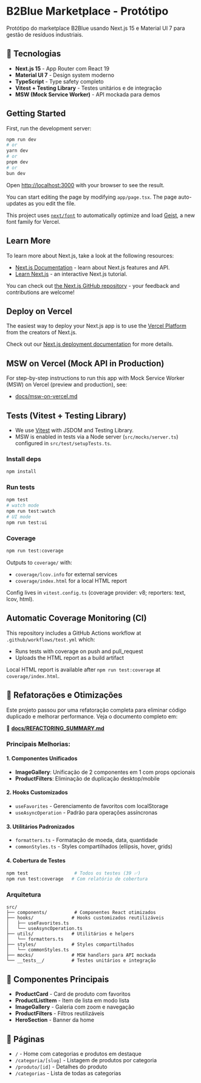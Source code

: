 # B2Blue Marketplace - Protótipo

Protótipo do marketplace B2Blue usando Next.js 15 e Material UI 7 para gestão de resíduos industriais.

## 🚀 Tecnologias

- **Next.js 15** - App Router com React 19
- **Material UI 7** - Design system moderno
- **TypeScript** - Type safety completo
- **Vitest + Testing Library** - Testes unitários e de integração
- **MSW (Mock Service Worker)** - API mockada para demos

## Getting Started

First, run the development server:

```bash
npm run dev
# or
yarn dev
# or
pnpm dev
# or
bun dev
```

Open [http://localhost:3000](http://localhost:3000) with your browser to see the result.

You can start editing the page by modifying `app/page.tsx`. The page auto-updates as you edit the file.

This project uses [`next/font`](https://nextjs.org/docs/app/building-your-application/optimizing/fonts) to automatically optimize and load [Geist](https://vercel.com/font), a new font family for Vercel.

## Learn More

To learn more about Next.js, take a look at the following resources:
- [Next.js Documentation](https://nextjs.org/docs) - learn about Next.js features and API.
- [Learn Next.js](https://nextjs.org/learn) - an interactive Next.js tutorial.

You can check out [the Next.js GitHub repository](https://github.com/vercel/next.js) - your feedback and contributions are welcome!

## Deploy on Vercel

The easiest way to deploy your Next.js app is to use the [Vercel Platform](https://vercel.com/new?utm_medium=default-template&filter=next.js&utm_source=create-next-app&utm_campaign=create-next-app-readme) from the creators of Next.js.

Check out our [Next.js deployment documentation](https://nextjs.org/docs/app/building-your-application/deploying) for more details.

## MSW on Vercel (Mock API in Production)

For step-by-step instructions to run this app with Mock Service Worker (MSW) on Vercel (preview and production), see:

- [docs/msw-on-vercel.md](docs/msw-on-vercel.md)

## Tests (Vitest + Testing Library)

- We use [Vitest](https://vitest.dev/) with JSDOM and Testing Library.
- MSW is enabled in tests via a Node server (`src/mocks/server.ts`) configured in `src/test/setupTests.ts`.

### Install deps

```bash
npm install
```

### Run tests

```bash
npm test
# watch mode
npm run test:watch
# UI mode
npm run test:ui
```

### Coverage

```bash
npm run test:coverage
```

Outputs to `coverage/` with:
- `coverage/lcov.info` for external services
- `coverage/index.html` for a local HTML report

Config lives in `vitest.config.ts` (coverage provider: v8; reporters: text, lcov, html).

## Automatic Coverage Monitoring (CI)

This repository includes a GitHub Actions workflow at `.github/workflows/test.yml` which:
- Runs tests with coverage on push and pull_request
- Uploads the HTML report as a build artifact

Local HTML report is available after `npm run test:coverage` at `coverage/index.html`.

## 🔄 Refatorações e Otimizações

Este projeto passou por uma refatoração completa para eliminar código duplicado e melhorar performance. Veja o documento completo em:

📄 **[docs/REFACTORING_SUMMARY.md](docs/REFACTORING_SUMMARY.md)**

### Principais Melhorias:

#### 1. Componentes Unificados
- **ImageGallery**: Unificação de 2 componentes em 1 com props opcionais
- **ProductFilters**: Eliminação de duplicação desktop/mobile

#### 2. Hooks Customizados
- `useFavorites` - Gerenciamento de favoritos com localStorage
- `useAsyncOperation` - Padrão para operações assíncronas

#### 3. Utilitários Padronizados
- `formatters.ts` - Formatação de moeda, data, quantidade
- `commonStyles.ts` - Styles compartilhados (ellipsis, hover, grids)

#### 4. Cobertura de Testes
```bash
npm test                 # Todos os testes (39 ✅)
npm run test:coverage   # Com relatório de cobertura
```

### Arquitetura

```
src/
├── components/          # Componentes React otimizados
├── hooks/              # Hooks customizados reutilizáveis
│   ├── useFavorites.ts
│   └── useAsyncOperation.ts
├── utils/              # Utilitários e helpers
│   └── formatters.ts
├── styles/             # Styles compartilhados
│   └── commonStyles.ts
├── mocks/              # MSW handlers para API mockada
└── __tests__/          # Testes unitários e integração
```

## 🎨 Componentes Principais

- **ProductCard** - Card de produto com favoritos
- **ProductListItem** - Item de lista em modo lista
- **ImageGallery** - Galeria com zoom e navegação
- **ProductFilters** - Filtros reutilizáveis
- **HeroSection** - Banner da home

## 📱 Páginas

- `/` - Home com categorias e produtos em destaque
- `/categoria/[slug]` - Listagem de produtos por categoria
- `/produto/[id]` - Detalhes do produto
- `/categorias` - Lista de todas as categorias
